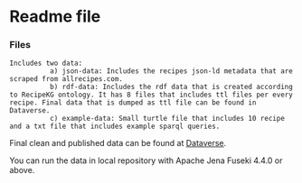 # Readme file

### Files
```
Includes two data: 
          a) json-data: Includes the recipes json-ld metadata that are scraped from allrecipes.com.  
          b) rdf-data: Includes the rdf data that is created according to RecipeKG ontology. It has 8 files that includes ttl files per every recipe. Final data that is dumped as ttl file can be found in Dataverse.
          c) example-data: Small turtle file that includes 10 recipe and a txt file that includes example sparql queries.

```
Final clean and published data can be found at [Dataverse](https://doi.org/10.7910/DVN/99PNJ5).

You can run the data in local repository with Apache Jena Fuseki 4.4.0 or above.

